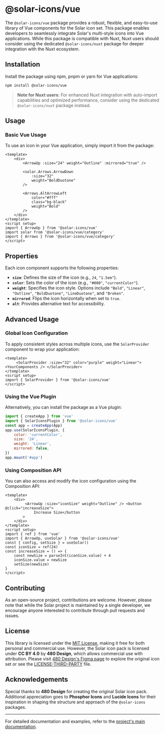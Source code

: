 # @solar-icons/vue

The `@solar-icons/vue` package provides a robust, flexible, and easy-to-use library of Vue components for the Solar icon set. This package enables developers to seamlessly integrate Solar's multi-style icons into Vue applications. While this package is compatible with Nuxt, Nuxt users should consider using the dedicated `@solar-icons/nuxt` package for deeper integration with the Nuxt ecosystem.

## Installation

Install the package using npm, pnpm or yarn for Vue applications:

```bash
npm install @solar-icons/vue
```

> **Note for Nuxt users**: For enhanced Nuxt integration with auto-import capabilities and optimized performance, consider using the dedicated `@solar-icons/nuxt` package instead.

## Usage

### Basic Vue Usage

To use an icon in your Vue application, simply import it from the package:

```vue
<template>
    <div>
        <ArrowUp :size="24" weight="Outline" :mirrored="true" /> 
         
        <solar.Arrows.ArrowDown
            :size="32"
            weight="BoldDuotone" 
        />
        
        <Arrows.AltArrowLeft
            color="#fff"
            class="bg-black"
            weight="Bold" 
        />
    </div>
</template>
<script setup>
import { ArrowUp } from '@solar-icons/vue'
import solar from '@solar-icons/vue/category'
import { Arrows } from '@solar-icons/vue/category'
</script>
```

## Properties

Each icon component supports the following properties:
- **`size`**: Defines the size of the icon (e.g., `24`, `"1.5em"`).
- **`color`**: Sets the color of the icon (e.g., `"#000"`, `"currentColor"`).
- **`weight`**: Specifies the icon style. Options include `"Bold"`, `"Linear"`, `"Outline"`, `"BoldDuotone"`, `"LineDuotone"`, and `"Broken"`.
- **`mirrored`**: Flips the icon horizontally when set to `true`.
- **`alt`**: Provides alternative text for accessibility.

## Advanced Usage

### Global Icon Configuration

To apply consistent styles across multiple icons, use the `SolarProvider` component to wrap your application:

```vue
<template>
     <SolarProvider :size="32" color="purple" weight="Linear"> <YourComponents /> </SolarProvider>
</template>
<script setup>
import { SolarProvider } from '@solar-icons/vue'
</script>
```

### Using the Vue Plugin

Alternatively, you can install the package as a Vue plugin:

```js
import { createApp } from 'vue'
import { SolarIconsPlugin } from '@solar-icons/vue'
const app = createApp(App)
app.use(SolarIconsPlugin, {
    color: 'currentColor',
    size: '24',
    weight: 'Linear',
    mirrored: false,
})
app.mount('#app')
```

### Using Composition API

You can also access and modify the icon configuration using the Composition API:

```vue
<template>
    <div>
         <ArrowUp :size="iconSize" weight="Outline" /> <button @click="increaseSize">
             Increase Size</button
        >
    </div>
</template>
<script setup>
import { ref } from 'vue'
import { ArrowUp, useSolar } from '@solar-icons/vue'
const { config, setSize } = useSolar()
const iconSize = ref(24)
const increaseSize = () => {
    const newSize = parseInt(iconSize.value) + 4
    iconSize.value = newSize
    setSize(newSize)
}
</script>
```

## Contributing

As an open-source project, contributions are welcome. However, please note that while the Solar project is maintained by a single developer, we encourage anyone interested to contribute through pull requests and issues.

## License

This library is licensed under the [MIT License](./LICENSE), making it free for both personal and commercial use. However, the Solar icon pack is licensed under **CC BY 4.0** by **480 Design**, which allows commercial use with attribution. Please visit [480 Design's Figma page](https://www.figma.com/community/file/1166831539721848736 ) to explore the original icon set or see the [LICENSE-THIRD-PARTY](./LICENSE-THIRD-PARTY) file.

## Acknowledgements

Special thanks to **480 Design** for creating the original Solar icon pack. Additional appreciation goes to **Phosphor Icons** and **Lucide Icons** for their inspiration in shaping the structure and approach of the `@solar-icons` packages.

---
For detailed documentation and examples, refer to the [project's main documentation](https://solar-icons.vercel.app/docs/packages/vue ).